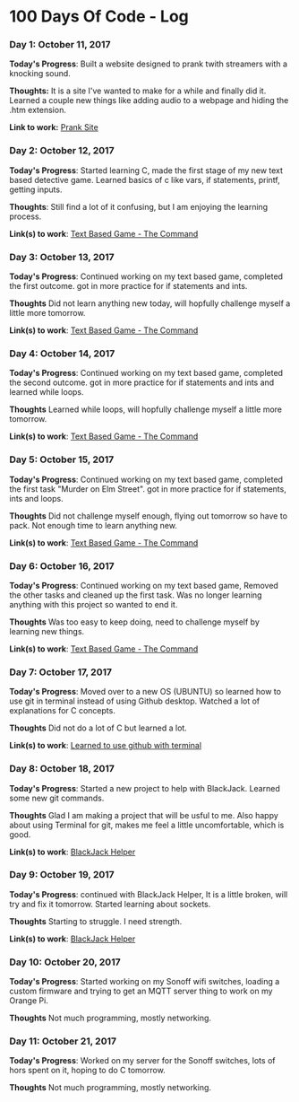 # 100 Days Of Code - Log


### Day 1: October 11, 2017 

**Today's Progress**: Built a website designed to prank twith streamers with a knocking sound.

**Thoughts:** It is a site I've wanted to make for a while and finally did it. Learned a couple new things like adding audio to a webpage and hiding the .htm extension. 

**Link to work:** [Prank Site](https://twitchknockmeme.000webhostapp.com/knockmeme.jpg)


### Day 2: October 12, 2017 

**Today's Progress**: Started learning C, made the first stage of my new text based detective game. Learned basics of c like vars, if statements, printf, getting inputs. 

**Thoughts**: Still find a lot of it confusing, but I am enjoying the learning process. 

**Link(s) to work**: [Text Based Game - The Command](https://github.com/jamiehlake/The-Command)


### Day 3: October 13, 2017

**Today's Progress**: Continued working on my text based game, completed the first outcome. got in more practice for if statements and ints. 

**Thoughts** Did not learn anything new today, will hopfully challenge myself a little more tomorrow. 

**Link(s) to work**: [Text Based Game - The Command](https://github.com/jamiehlake/The-Command)


### Day 4: October 14, 2017

**Today's Progress**: Continued working on my text based game, completed the second outcome. got in more practice for if statements and ints and learned while loops. 

**Thoughts** Learned while loops, will hopfully challenge myself a little more tomorrow. 

**Link(s) to work**: [Text Based Game - The Command](https://github.com/jamiehlake/The-Command)


### Day 5: October 15, 2017

**Today's Progress**: Continued working on my text based game, completed the first task "Murder on Elm Street". got in more practice for if statements, ints and loops. 

**Thoughts** Did not challenge myself enough, flying out tomorrow so have to pack. Not enough time to learn anything new.  

**Link(s) to work**: [Text Based Game - The Command](https://github.com/jamiehlake/The-Command)


### Day 6: October 16, 2017

**Today's Progress**: Continued working on my text based game, Removed the other tasks and cleaned up the first task. Was no longer learning anything with this project so wanted to end it. 

**Thoughts** Was too easy to keep doing, need to challenge myself by learning new things. 

**Link(s) to work**: [Text Based Game - The Command](https://github.com/jamiehlake/The-Command)


### Day 7: October 17, 2017

**Today's Progress**: Moved over to a new OS (UBUNTU) so learned how to use git in terminal instead of using Github desktop. Watched a lot of explanations for C concepts. 

**Thoughts** Did not do a lot of C but learned a lot. 

**Link(s) to work**: [Learned to use github with terminal](https://github.com/jamiehlake/)


### Day 8: October 18, 2017

**Today's Progress**: Started a new project to help with BlackJack. Learned some new git commands.  

**Thoughts** Glad I am making a project that will be usful to me. Also happy about using Terminal for git, makes me feel a little uncomfortable, which is good.  

**Link(s) to work**: [BlackJack Helper](https://github.com/jamiehlake/BlackJack-Helper)


### Day 9: October 19, 2017

**Today's Progress**: continued with BlackJack Helper, It is a little broken, will try and fix it tomorrow. Started learning about sockets.  

**Thoughts** Starting to struggle. I need strength.  

**Link(s) to work**: [BlackJack Helper](https://github.com/jamiehlake/BlackJack-Helper)


### Day 10: October 20, 2017

**Today's Progress**: Started working on my Sonoff wifi switches, loading a custom firmware and trying to get an MQTT server thing to work on my Orange Pi.   

**Thoughts** Not much programming, mostly networking. 


### Day 11: October 21, 2017

**Today's Progress**: Worked on my server for the Sonoff switches, lots of hors spent on it, hoping to do C tomorrow.    

**Thoughts** Not much programming, mostly networking. 


